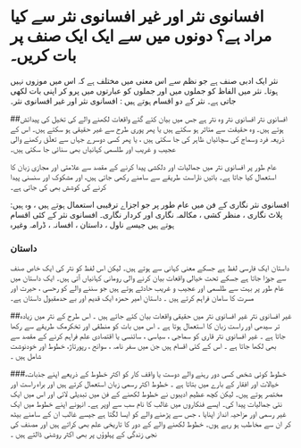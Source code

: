 # افسانوی نثر اور غیر افسانوی نثر سے کیا مراد ہے؟ دونوں میں سے ایک ایک صنف پر بات کریں۔
نثر ایک ادبی صنف ہے جو نظم سے اس معنی میں مختلف ہے کہ اس میں موزوں نہیں ہوتا۔ نثر میں الفاظ کو جملوں میں اور جملوں کو عبارتوں میں پرو کر اپنی بات لکھی جاتی ہے۔ نثر کے دو اقسام ہوتے ہیں : افسانوی نثر اور غیر افسانوی نثر۔

##افسانوی نثر 
افسانوی نثر وہ نثر ہے جس میں بیان کئے گئے واقعات لکھنے والے کی تخیل کی پیدائش ہوتے ہیں۔ وہ حقیقت سے متاثر ہو سکتے ہیں یا پھر پوری طرح سے غیر حقیقی ہو سکتے ہیں۔ اس کے ذریعہ فرد وسماج کی سچائیاں ظاہر کی جا سکتی ہیں ، یا پھر کسی دوسرے جہاں سے تعلّق رکھنے والی عجیب و غریب اور طلسمی کہانیاں بھی سنائی جا سکتی ہیں۔

عام طور پر افسانوی نثر میں جمالیات اور دلکشی پیدا کرنے کے مقصد سے علامتی اور مجازی زبان کا استعمال کیا جاتا ہے۔ باتیں ناراست طریقے سے سامنے رکھی جاتی ہیں، اور مشکوک اور سنسنی پیدا کرنے کی کوشش بھی کی جاتی ہے۔

 افسانوی نثر نگاری کے فن میں عام طور پر جو اجزاے ترقیبی استعمال ہوتے ہیں ، وہ ہیں: پلاٹ نگاری ، منظر کشی ، مکالمہ نگاری اور کردار نگاری۔ افسانوی نثر کے کئی اقسام ہوتے ہیں جیسے ناول ، داستان ، افسانہ ، ڈرامہ وغیرہ  

### داستان 
 داستان ایک فارسی لفظ ہے جسکے معنی کہانی سے ہوتے ہیں۔ لیکن اس لفظ کو نثر کی ایک خاص صنف سے جوڑا جاتا ہے جسکے تحت خیالی واقعات بیان کرنے والی رومانی کہانیاں آتی ہیں۔ ایک داستان میں عام طور پر بہت سے طلسمی اور عجیب و غریب حادثے ہوتے ہیں جو سننے والے کو رحسی ، حیرت اور مسرت کا سامان فراہم کرتے ہیں ۔ داستانِ امیر حمزہ ایک قدیم اور بے حدمقبول داستان ہے۔

##غیر افسانوی نثر 
غیر افسانوی نثر میں حقیقی واقعات بیان کئے جاتے ہیں ۔ اس طرح کے نثر میں زیادہ تر سیدھی اور راست زبان کا استعمال ہوتا ہے ۔ اس میں بات کو منطقی اور تخکرمک طریقے سے رکھا جاتا ہے ۔ غیر افسانوی نثر قاری کو سماجی ، سیاسی ، سائنسی یا اقتصادی علم فراہم کرنے کے مقصد سے بھی لکھا جاتا ہے ۔ اس کے کئی اقسام ہیں جن میں سفر نامہ ، سوانح ، رپورتاژ، خطوط اور خودنوشت شامل ہیں ۔

###خطوط 
 کوئی شخص کسی دور رہنے والے دوست یا واقف کار کو اکثر خطوط کے ذریعے اپنے جذبات، خیالات اور افقار کے بارے میں بتاتا ہے ۔  خطوط اکثر رسمی زبان استعمال کرتے ہیں اور براہ راست اور مختصر ہوتے ہیں۔ لیکن کچھ عظیم ادیبوں نے  خطوط لکھنے کے فن میں تبدیلی لائی اور اس میں ایک نئی جمالیات پیدا کی۔ ایسے فنکاروں میں غالب کا نام سب سے اوپر ہے۔ انہونے اپنے خطوط میں ایک غیر رسمی اور مزاحیہ انداز اپنایا ، جس سے پڑھنے والے کو ایسا لگتا ہے جیسے غالب ان کے سامنے بیٹھ کر ان سے مخاطب ہو رہے ہوں۔ خطوط لکھنے والے کے دور کا تاریخی علم بھی کراتے ہیں اور مصنف کی نجی زندگی کے پہلوؤں پر بھی اکثر روشنی ڈالتے ہیں ۔

